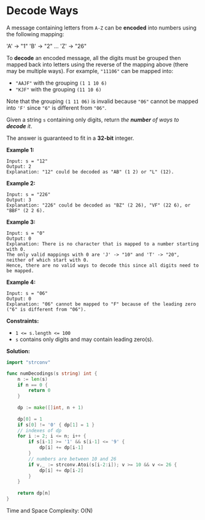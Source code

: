 # Decode Ways

A message containing letters from  `A-Z`  can be  **encoded**  into numbers using the following mapping:

'A' -> "1"
'B' -> "2"
...
'Z' -> "26"

To  **decode**  an encoded message, all the digits must be grouped then mapped back into letters using the reverse of the mapping above (there may be multiple ways). For example,  `"11106"`  can be mapped into:

-   `"AAJF"`  with the grouping  `(1 1 10 6)`
-   `"KJF"`  with the grouping  `(11 10 6)`

Note that the grouping  `(1 11 06)`  is invalid because  `"06"`  cannot be mapped into  `'F'`  since  `"6"`  is different from  `"06"`.

Given a string  `s`  containing only digits, return  _the  **number**  of ways to  **decode**  it_.

The answer is guaranteed to fit in a  **32-bit**  integer.

**Example 1:**

	Input: s = "12"
	Output: 2
	Explanation: "12" could be decoded as "AB" (1 2) or "L" (12).

**Example 2:**

	Input: s = "226"
	Output: 3
	Explanation: "226" could be decoded as "BZ" (2 26), "VF" (22 6), or "BBF" (2 2 6).

**Example 3:**

	Input: s = "0"
	Output: 0
	Explanation: There is no character that is mapped to a number starting with 0.
	The only valid mappings with 0 are 'J' -> "10" and 'T' -> "20", neither of which start with 0.
	Hence, there are no valid ways to decode this since all digits need to be mapped.

**Example 4:**

	Input: s = "06"
	Output: 0
	Explanation: "06" cannot be mapped to "F" because of the leading zero ("6" is different from "06").

**Constraints:**

-   `1 <= s.length <= 100`
-   `s`  contains only digits and may contain leading zero(s).

**Solution:**

```go
import "strconv"

func numDecodings(s string) int {
    n := len(s)
    if n == 0 {
        return 0
    }
    
    dp := make([]int, n + 1)
    
    dp[0] = 1
    if s[0] != '0' { dp[1] = 1 }
    // indexes of dp
    for i := 2; i <= n; i++ {
        if s[i-1] >= '1' && s[i-1] <= '9' {
            dp[i] += dp[i-1]
        }
        // numbers are between 10 and 26
        if v,_ := strconv.Atoi(s[i-2:i]); v >= 10 && v <= 26 {
            dp[i] += dp[i-2]
        }
    }
    
    return dp[n]
}
```

Time and Space Complexity: O(N)